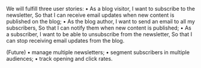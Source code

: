 We will fulfill three user stories:
    • As a blog visitor,
        I want to subscribe to the newsletter,
        So that I can receive email updates when new content is published on the blog;
    • As the blog author,
        I want to send an email to all my subscribers,
        So that I can notify them when new content is published;
    • As a subscriber,
        I want to be able to unsubscribe from the newsletter,
        So that I can stop receiving email updates from the blog.
        
(Future)
    • manage multiple newsletters;
    • segment subscribers in multiple audiences;
    • track opening and click rates.